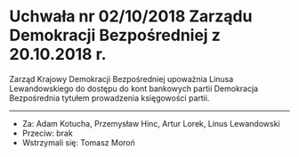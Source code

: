 # Uchwała nr 02/10/2018 Zarządu Demokracji Bezpośredniej z 20.10.2018 r.

Zarząd Krajowy Demokracji Bezpośredniej upoważnia Linusa Lewandowskiego do dostępu do kont bankowych partii Demokracja Bezpośrednia tytułem prowadzenia księgowości partii.

---

* Za: Adam Kotucha, Przemysław Hinc, Artur Lorek, Linus Lewandowski
* Przeciw: brak
* Wstrzymali się: Tomasz Moroń
